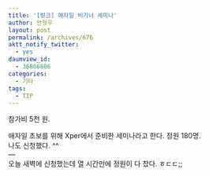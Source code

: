 ```yaml
---
title: '[링크] 애자일 비기너 세미나'
author: 안형우
layout: post
permalink: /archives/676
aktt_notify_twitter:
  - yes
daumview_id:
  - 36866886
categories:
  - 기타
tags:
  - TIP
---
```

참가비 5천 원. <div>
  <div class="video-container">
    <div class="video-container__inner">
    </div>
  </div>
</div>

<div>
  애자일 초보를 위해 Xper에서 준비한 세미나라고 한다. 정원 180명.
</div>

<div>
  나도 신청했다. ^^
</div>

<div>
  &#8212;
</div>

<div>
  오늘 새벽에 신청했는데 열 시간만에 정원이 다 찼다. ㅎㄷㄷ;;
</div>